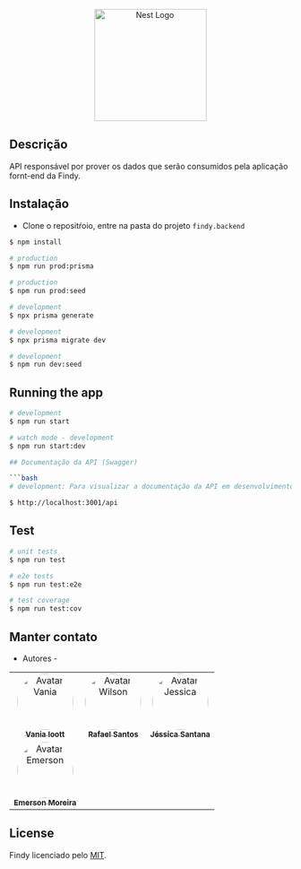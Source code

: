 <p align="center">
  <img src="https://user-images.githubusercontent.com/42968718/221377086-f6a956a1-61a1-4cd6-a52e-3aae7c5dab09.jpg" width="200" alt="Nest Logo" />
</p>

## Descrição

API responsável por prover os dados que serão consumidos pela aplicação fornt-end da Findy.

## Instalação

- Clone o repositŕoio, entre na pasta do projeto `findy.backend`

```bash
$ npm install
```

```bash
# production
$ npm run prod:prisma
```

```bash
# production
$ npm run prod:seed
```

```bash
# development
$ npx prisma generate
```

```bash
# development
$ npx prisma migrate dev
```

```bash
# development
$ npm run dev:seed
```

## Running the app

````bash
# development
$ npm run start

# watch mode - development
$ npm run start:dev

## Documentação da API (Swagger)

```bash
# development: Para visualizar a documentação da API em desenvolvimento utilize:

$ http://localhost:3001/api
````

## Test

```bash
# unit tests
$ npm run test

# e2e tests
$ npm run test:e2e

# test coverage
$ npm run test:cov
```

## Manter contato

- Autores -
<table>
     <tr>
       <td align="center">
         <a href="https://github.com/ioott"
           ><img
             style="border-radius: 50%"
             src="https://avatars.githubusercontent.com/u/98191041?v=4"
             width="100px;"
             alt="Avatar Vania"
           /><br /><sub><b>Vania Ioott</b></sub></a
         >
       </td>
       <td align="center">
         <a href="https://github.com/rafaelsantosmg"
           ><img
             style="border-radius: 50%"
             src="https://avatars.githubusercontent.com/u/68519691?v=4"
             width="100px;"
             alt="Avatar Wilson"
           /><br /><sub><b>Rafael Santos</b></sub></a
         >
       </td>
       <td align="center">
         <a href="https://www.github.com/DJehSantana" target="_blank"
           ><img
             style="border-radius: 50%"
             src="https://avatars.githubusercontent.com/u/105378159?v=4"
             width="100px;"
             alt="Avatar Jessica"
           /><br /><sub><b>Jéssica Santana</b></sub></a
         >
       </td>    
     </tr>
     <tr>
       <td align="center">
         <a href="https://github.com/eemr3"
           ><img
             style="border-radius: 50%"
             src="https://avatars.githubusercontent.com/u/42968718?v=4"
             width="100px;"
             alt="Avatar Emerson"
           /><br /><sub><b>Emerson Moreira</b></sub></a
         >
       </td>
     </tr>
   </table>

## License

Findy licenciado pelo [MIT](LICENSE).
